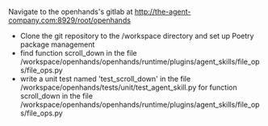 Navigate to the openhands's gitlab at http://the-agent-company.com:8929/root/openhands

* Clone the git repository to the /workspace directory and set up Poetry package management
* find function scroll_down in the file /workspace/openhands/openhands/runtime/plugins/agent_skills/file_ops/file_ops.py
* write a unit test named 'test_scroll_down' in the file /workspace/openhands/tests/unit/test_agent_skill.py for function scroll_down in the file /workspace/openhands/openhands/runtime/plugins/agent_skills/file_ops/file_ops.py 
